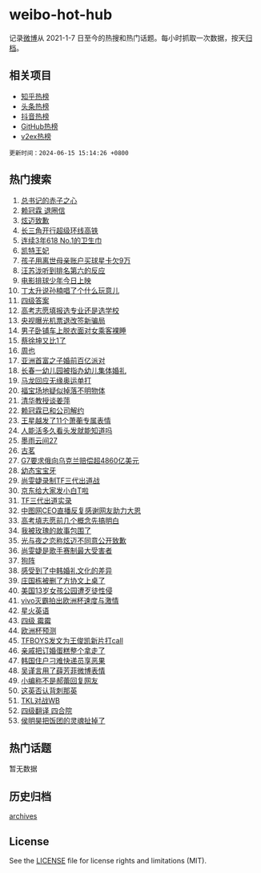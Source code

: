 # weibo-hot-hub

记录[微博](https://www.weibo.com)从 2021-1-7 日至今的热搜和热门话题。每小时抓取一次数据，按天[归档](archives)。

## 相关项目

- [知乎热榜](https://github.com/lonnyzhang423/zhihu-hot-hub)
- [头条热榜](https://github.com/lonnyzhang423/toutiao-hot-hub)
- [抖音热榜](https://github.com/lonnyzhang423/douyin-hot-hub)
- [GitHub热榜](https://github.com/lonnyzhang423/github-hot-hub)
- [v2ex热榜](https://github.com/lonnyzhang423/v2ex-hot-hub)


`更新时间：2024-06-15 15:14:26 +0800`

## 热门搜索

1. [总书记的赤子之心](https://m.weibo.cn/search?containerid=100103type%3D1%26t%3D10%26q%3D%23%E6%80%BB%E4%B9%A6%E8%AE%B0%E7%9A%84%E8%B5%A4%E5%AD%90%E4%B9%8B%E5%BF%83%23&stream_entry_id=51&isnewpage=1&extparam=seat%3D1%26stream_entry_id%3D51%26c_type%3D51%26q%3D%2523%25E6%2580%25BB%25E4%25B9%25A6%25E8%25AE%25B0%25E7%259A%2584%25E8%25B5%25A4%25E5%25AD%2590%25E4%25B9%258B%25E5%25BF%2583%2523%26cate%3D10103%26dgr%3D0%26pos%3D0%26filter_type%3Drealtimehot%26display_time%3D1718435664%26pre_seqid%3D17184356649130271412)
1. [赖冠霖 退圈信](https://m.weibo.cn/search?containerid=100103type%3D1%26t%3D10%26q%3D%E8%B5%96%E5%86%A0%E9%9C%96+%E9%80%80%E5%9C%88%E4%BF%A1&stream_entry_id=31&isnewpage=1&extparam=seat%3D1%26stream_entry_id%3D31%26q%3D%25E8%25B5%2596%25E5%2586%25A0%25E9%259C%2596%2520%25E9%2580%2580%25E5%259C%2588%25E4%25BF%25A1%26dgr%3D0%26filter_type%3Drealtimehot%26realpos%3D1%26flag%3D1%26band_rank%3D1%26pos%3D0%26c_type%3D31%26cate%3D5001%26lcate%3D5001%26display_time%3D1718435664%26pre_seqid%3D17184356649130271412)
1. [炫迈致歉](https://m.weibo.cn/search?containerid=100103type%3D1%26t%3D10%26q%3D%23%E7%82%AB%E8%BF%88%E8%87%B4%E6%AD%89%23&stream_entry_id=31&isnewpage=1&extparam=seat%3D1%26stream_entry_id%3D31%26q%3D%2523%25E7%2582%25AB%25E8%25BF%2588%25E8%2587%25B4%25E6%25AD%2589%2523%26dgr%3D0%26filter_type%3Drealtimehot%26realpos%3D2%26flag%3D16%26band_rank%3D2%26pos%3D1%26c_type%3D31%26cate%3D5001%26lcate%3D5001%26display_time%3D1718435664%26pre_seqid%3D17184356649130271412)
1. [长三角开行超级环线高铁](https://m.weibo.cn/search?containerid=100103type%3D1%26t%3D10%26q%3D%23%E9%95%BF%E4%B8%89%E8%A7%92%E5%BC%80%E8%A1%8C%E8%B6%85%E7%BA%A7%E7%8E%AF%E7%BA%BF%E9%AB%98%E9%93%81%23&stream_entry_id=31&isnewpage=1&extparam=seat%3D1%26stream_entry_id%3D31%26q%3D%2523%25E9%2595%25BF%25E4%25B8%2589%25E8%25A7%2592%25E5%25BC%2580%25E8%25A1%258C%25E8%25B6%2585%25E7%25BA%25A7%25E7%258E%25AF%25E7%25BA%25BF%25E9%25AB%2598%25E9%2593%2581%2523%26dgr%3D0%26filter_type%3Drealtimehot%26realpos%3D3%26flag%3D0%26band_rank%3D3%26pos%3D2%26c_type%3D31%26cate%3D5001%26lcate%3D5001%26display_time%3D1718435664%26pre_seqid%3D17184356649130271412)
1. [连续3年618 No.1的卫生巾](https://m.weibo.cn/search?containerid=100103type%3D1%26t%3D10%26q%3D%23%E8%BF%9E%E7%BB%AD3%E5%B9%B4618+No.1%E7%9A%84%E5%8D%AB%E7%94%9F%E5%B7%BE%23&stream_entry_id=31&isnewpage=1&extparam=seat%3D1%26stream_entry_id%3D31%26q%3D%2523%25E8%25BF%259E%25E7%25BB%25AD3%25E5%25B9%25B4618%2520No.1%25E7%259A%2584%25E5%258D%25AB%25E7%2594%259F%25E5%25B7%25BE%2523%26adid%3D241792%26filter_type%3Drealtimehot%26is_ad_pos%3D1%26topic_ad%3D1%26pos%3D3%26cate%3D5001%26band_rank%3D4%26dgr%3D0%26c_type%3D31%26lcate%3D5001%26display_time%3D1718435664%26pre_seqid%3D17184356649130271412)
1. [凯特王妃](https://m.weibo.cn/search?containerid=100103type%3D1%26t%3D10%26q%3D%23%E5%87%AF%E7%89%B9%E7%8E%8B%E5%A6%83%23&stream_entry_id=31&isnewpage=1&extparam=seat%3D1%26stream_entry_id%3D31%26q%3D%2523%25E5%2587%25AF%25E7%2589%25B9%25E7%258E%258B%25E5%25A6%2583%2523%26dgr%3D0%26filter_type%3Drealtimehot%26realpos%3D4%26flag%3D1%26band_rank%3D4%26pos%3D4%26c_type%3D31%26cate%3D5001%26lcate%3D5001%26display_time%3D1718435664%26pre_seqid%3D17184356649130271412)
1. [孩子用离世母亲账户买球星卡欠9万](https://m.weibo.cn/search?containerid=100103type%3D1%26t%3D10%26q%3D%23%E5%AD%A9%E5%AD%90%E7%94%A8%E7%A6%BB%E4%B8%96%E6%AF%8D%E4%BA%B2%E8%B4%A6%E6%88%B7%E4%B9%B0%E7%90%83%E6%98%9F%E5%8D%A1%E6%AC%A09%E4%B8%87%23&stream_entry_id=31&isnewpage=1&extparam=seat%3D1%26stream_entry_id%3D31%26q%3D%2523%25E5%25AD%25A9%25E5%25AD%2590%25E7%2594%25A8%25E7%25A6%25BB%25E4%25B8%2596%25E6%25AF%258D%25E4%25BA%25B2%25E8%25B4%25A6%25E6%2588%25B7%25E4%25B9%25B0%25E7%2590%2583%25E6%2598%259F%25E5%258D%25A1%25E6%25AC%25A09%25E4%25B8%2587%2523%26dgr%3D0%26filter_type%3Drealtimehot%26realpos%3D5%26flag%3D1%26band_rank%3D5%26pos%3D5%26c_type%3D31%26cate%3D5001%26lcate%3D5001%26display_time%3D1718435664%26pre_seqid%3D17184356649130271412)
1. [汪苏泷听到排名第六的反应](https://m.weibo.cn/search?containerid=100103type%3D1%26t%3D10%26q%3D%23%E6%B1%AA%E8%8B%8F%E6%B3%B7%E5%90%AC%E5%88%B0%E6%8E%92%E5%90%8D%E7%AC%AC%E5%85%AD%E7%9A%84%E5%8F%8D%E5%BA%94%23&stream_entry_id=31&isnewpage=1&extparam=seat%3D1%26stream_entry_id%3D31%26q%3D%2523%25E6%25B1%25AA%25E8%258B%258F%25E6%25B3%25B7%25E5%2590%25AC%25E5%2588%25B0%25E6%258E%2592%25E5%2590%258D%25E7%25AC%25AC%25E5%2585%25AD%25E7%259A%2584%25E5%258F%258D%25E5%25BA%2594%2523%26dgr%3D0%26filter_type%3Drealtimehot%26realpos%3D6%26flag%3D2%26band_rank%3D6%26pos%3D6%26c_type%3D31%26cate%3D5001%26lcate%3D5001%26display_time%3D1718435664%26pre_seqid%3D17184356649130271412)
1. [电影排球少年今日上映](https://m.weibo.cn/search?containerid=100103type%3D1%26t%3D10%26q%3D%23%E7%94%B5%E5%BD%B1%E6%8E%92%E7%90%83%E5%B0%91%E5%B9%B4%E4%BB%8A%E6%97%A5%E4%B8%8A%E6%98%A0%23&stream_entry_id=31&isnewpage=1&extparam=seat%3D1%26stream_entry_id%3D31%26q%3D%2523%25E7%2594%25B5%25E5%25BD%25B1%25E6%258E%2592%25E7%2590%2583%25E5%25B0%2591%25E5%25B9%25B4%25E4%25BB%258A%25E6%2597%25A5%25E4%25B8%258A%25E6%2598%25A0%2523%26adid%3D241018%26filter_type%3Drealtimehot%26is_ad_pos%3D1%26topic_ad%3D1%26pos%3D7%26cate%3D5001%26band_rank%3D7%26dgr%3D0%26c_type%3D31%26lcate%3D5001%26display_time%3D1718435664%26pre_seqid%3D17184356649130271412)
1. [丁太升说孙楠唱了个什么玩意儿](https://m.weibo.cn/search?containerid=100103type%3D1%26t%3D10%26q%3D%23%E4%B8%81%E5%A4%AA%E5%8D%87%E8%AF%B4%E5%AD%99%E6%A5%A0%E5%94%B1%E4%BA%86%E4%B8%AA%E4%BB%80%E4%B9%88%E7%8E%A9%E6%84%8F%E5%84%BF%23&stream_entry_id=31&isnewpage=1&extparam=seat%3D1%26stream_entry_id%3D31%26q%3D%2523%25E4%25B8%2581%25E5%25A4%25AA%25E5%258D%2587%25E8%25AF%25B4%25E5%25AD%2599%25E6%25A5%25A0%25E5%2594%25B1%25E4%25BA%2586%25E4%25B8%25AA%25E4%25BB%2580%25E4%25B9%2588%25E7%258E%25A9%25E6%2584%258F%25E5%2584%25BF%2523%26dgr%3D0%26filter_type%3Drealtimehot%26realpos%3D7%26flag%3D1%26band_rank%3D7%26pos%3D8%26c_type%3D31%26cate%3D5001%26lcate%3D5001%26display_time%3D1718435664%26pre_seqid%3D17184356649130271412)
1. [四级答案](https://m.weibo.cn/search?containerid=100103type%3D1%26t%3D10%26q%3D%E5%9B%9B%E7%BA%A7%E7%AD%94%E6%A1%88&stream_entry_id=31&isnewpage=1&extparam=seat%3D1%26stream_entry_id%3D31%26q%3D%25E5%259B%259B%25E7%25BA%25A7%25E7%25AD%2594%25E6%25A1%2588%26dgr%3D0%26filter_type%3Drealtimehot%26realpos%3D8%26flag%3D0%26band_rank%3D8%26pos%3D9%26c_type%3D31%26cate%3D5001%26lcate%3D5001%26display_time%3D1718435664%26pre_seqid%3D17184356649130271412)
1. [高考志愿填报选专业还是选学校](https://m.weibo.cn/search?containerid=100103type%3D1%26t%3D10%26q%3D%23%E9%AB%98%E8%80%83%E5%BF%97%E6%84%BF%E5%A1%AB%E6%8A%A5%E9%80%89%E4%B8%93%E4%B8%9A%E8%BF%98%E6%98%AF%E9%80%89%E5%AD%A6%E6%A0%A1%23&stream_entry_id=31&isnewpage=1&extparam=seat%3D1%26stream_entry_id%3D31%26q%3D%2523%25E9%25AB%2598%25E8%2580%2583%25E5%25BF%2597%25E6%2584%25BF%25E5%25A1%25AB%25E6%258A%25A5%25E9%2580%2589%25E4%25B8%2593%25E4%25B8%259A%25E8%25BF%2598%25E6%2598%25AF%25E9%2580%2589%25E5%25AD%25A6%25E6%25A0%25A1%2523%26dgr%3D0%26filter_type%3Drealtimehot%26realpos%3D9%26flag%3D1%26band_rank%3D9%26pos%3D10%26c_type%3D31%26cate%3D5001%26lcate%3D5001%26display_time%3D1718435664%26pre_seqid%3D17184356649130271412)
1. [央视曝光机票退改签新骗局](https://m.weibo.cn/search?containerid=100103type%3D1%26t%3D10%26q%3D%23%E5%A4%AE%E8%A7%86%E6%9B%9D%E5%85%89%E6%9C%BA%E7%A5%A8%E9%80%80%E6%94%B9%E7%AD%BE%E6%96%B0%E9%AA%97%E5%B1%80%23&stream_entry_id=31&isnewpage=1&extparam=seat%3D1%26stream_entry_id%3D31%26q%3D%2523%25E5%25A4%25AE%25E8%25A7%2586%25E6%259B%259D%25E5%2585%2589%25E6%259C%25BA%25E7%25A5%25A8%25E9%2580%2580%25E6%2594%25B9%25E7%25AD%25BE%25E6%2596%25B0%25E9%25AA%2597%25E5%25B1%2580%2523%26dgr%3D0%26filter_type%3Drealtimehot%26realpos%3D10%26flag%3D1%26band_rank%3D10%26pos%3D11%26c_type%3D31%26cate%3D5001%26lcate%3D5001%26display_time%3D1718435664%26pre_seqid%3D17184356649130271412)
1. [男子卧铺车上脱衣面对女乘客裸睡](https://m.weibo.cn/search?containerid=100103type%3D1%26t%3D10%26q%3D%23%E7%94%B7%E5%AD%90%E5%8D%A7%E9%93%BA%E8%BD%A6%E4%B8%8A%E8%84%B1%E8%A1%A3%E9%9D%A2%E5%AF%B9%E5%A5%B3%E4%B9%98%E5%AE%A2%E8%A3%B8%E7%9D%A1%23&stream_entry_id=31&isnewpage=1&extparam=seat%3D1%26stream_entry_id%3D31%26q%3D%2523%25E7%2594%25B7%25E5%25AD%2590%25E5%258D%25A7%25E9%2593%25BA%25E8%25BD%25A6%25E4%25B8%258A%25E8%2584%25B1%25E8%25A1%25A3%25E9%259D%25A2%25E5%25AF%25B9%25E5%25A5%25B3%25E4%25B9%2598%25E5%25AE%25A2%25E8%25A3%25B8%25E7%259D%25A1%2523%26dgr%3D0%26filter_type%3Drealtimehot%26realpos%3D11%26flag%3D0%26band_rank%3D11%26pos%3D12%26c_type%3D31%26cate%3D5001%26lcate%3D5001%26display_time%3D1718435664%26pre_seqid%3D17184356649130271412)
1. [蔡徐坤又比1了](https://m.weibo.cn/search?containerid=100103type%3D1%26t%3D10%26q%3D%23%E8%94%A1%E5%BE%90%E5%9D%A4%E5%8F%88%E6%AF%941%E4%BA%86%23&stream_entry_id=31&isnewpage=1&extparam=seat%3D1%26stream_entry_id%3D31%26q%3D%2523%25E8%2594%25A1%25E5%25BE%2590%25E5%259D%25A4%25E5%258F%2588%25E6%25AF%25941%25E4%25BA%2586%2523%26dgr%3D0%26filter_type%3Drealtimehot%26realpos%3D12%26flag%3D0%26band_rank%3D12%26pos%3D13%26c_type%3D31%26cate%3D5001%26lcate%3D5001%26display_time%3D1718435664%26pre_seqid%3D17184356649130271412)
1. [周也](https://m.weibo.cn/search?containerid=100103type%3D1%26t%3D10%26q%3D%E5%91%A8%E4%B9%9F&stream_entry_id=31&isnewpage=1&extparam=seat%3D1%26stream_entry_id%3D31%26q%3D%25E5%2591%25A8%25E4%25B9%259F%26dgr%3D0%26filter_type%3Drealtimehot%26realpos%3D13%26flag%3D0%26band_rank%3D13%26pos%3D14%26c_type%3D31%26cate%3D5001%26lcate%3D5001%26display_time%3D1718435664%26pre_seqid%3D17184356649130271412)
1. [亚洲首富之子婚前百亿派对](https://m.weibo.cn/search?containerid=100103type%3D1%26t%3D10%26q%3D%23%E4%BA%9A%E6%B4%B2%E9%A6%96%E5%AF%8C%E4%B9%8B%E5%AD%90%E5%A9%9A%E5%89%8D%E7%99%BE%E4%BA%BF%E6%B4%BE%E5%AF%B9%23&stream_entry_id=31&isnewpage=1&extparam=seat%3D1%26stream_entry_id%3D31%26q%3D%2523%25E4%25BA%259A%25E6%25B4%25B2%25E9%25A6%2596%25E5%25AF%258C%25E4%25B9%258B%25E5%25AD%2590%25E5%25A9%259A%25E5%2589%258D%25E7%2599%25BE%25E4%25BA%25BF%25E6%25B4%25BE%25E5%25AF%25B9%2523%26dgr%3D0%26filter_type%3Drealtimehot%26realpos%3D14%26flag%3D2%26band_rank%3D14%26pos%3D15%26c_type%3D31%26cate%3D5001%26lcate%3D5001%26display_time%3D1718435664%26pre_seqid%3D17184356649130271412)
1. [长春一幼儿园被指办幼儿集体婚礼](https://m.weibo.cn/search?containerid=100103type%3D1%26t%3D10%26q%3D%23%E9%95%BF%E6%98%A5%E4%B8%80%E5%B9%BC%E5%84%BF%E5%9B%AD%E8%A2%AB%E6%8C%87%E5%8A%9E%E5%B9%BC%E5%84%BF%E9%9B%86%E4%BD%93%E5%A9%9A%E7%A4%BC%23&stream_entry_id=31&isnewpage=1&extparam=seat%3D1%26stream_entry_id%3D31%26q%3D%2523%25E9%2595%25BF%25E6%2598%25A5%25E4%25B8%2580%25E5%25B9%25BC%25E5%2584%25BF%25E5%259B%25AD%25E8%25A2%25AB%25E6%258C%2587%25E5%258A%259E%25E5%25B9%25BC%25E5%2584%25BF%25E9%259B%2586%25E4%25BD%2593%25E5%25A9%259A%25E7%25A4%25BC%2523%26dgr%3D0%26filter_type%3Drealtimehot%26realpos%3D15%26flag%3D1%26band_rank%3D15%26pos%3D16%26c_type%3D31%26cate%3D5001%26lcate%3D5001%26display_time%3D1718435664%26pre_seqid%3D17184356649130271412)
1. [马龙回应无缘奥运单打](https://m.weibo.cn/search?containerid=100103type%3D1%26t%3D10%26q%3D%23%E9%A9%AC%E9%BE%99%E5%9B%9E%E5%BA%94%E6%97%A0%E7%BC%98%E5%A5%A5%E8%BF%90%E5%8D%95%E6%89%93%23&stream_entry_id=31&isnewpage=1&extparam=seat%3D1%26stream_entry_id%3D31%26q%3D%2523%25E9%25A9%25AC%25E9%25BE%2599%25E5%259B%259E%25E5%25BA%2594%25E6%2597%25A0%25E7%25BC%2598%25E5%25A5%25A5%25E8%25BF%2590%25E5%258D%2595%25E6%2589%2593%2523%26dgr%3D0%26filter_type%3Drealtimehot%26realpos%3D16%26flag%3D1%26band_rank%3D16%26pos%3D17%26c_type%3D31%26cate%3D5001%26lcate%3D5001%26display_time%3D1718435664%26pre_seqid%3D17184356649130271412)
1. [福宝场地疑似掉落不明物体](https://m.weibo.cn/search?containerid=100103type%3D1%26t%3D10%26q%3D%23%E7%A6%8F%E5%AE%9D%E5%9C%BA%E5%9C%B0%E7%96%91%E4%BC%BC%E6%8E%89%E8%90%BD%E4%B8%8D%E6%98%8E%E7%89%A9%E4%BD%93%23&stream_entry_id=31&isnewpage=1&extparam=seat%3D1%26stream_entry_id%3D31%26q%3D%2523%25E7%25A6%258F%25E5%25AE%259D%25E5%259C%25BA%25E5%259C%25B0%25E7%2596%2591%25E4%25BC%25BC%25E6%258E%2589%25E8%2590%25BD%25E4%25B8%258D%25E6%2598%258E%25E7%2589%25A9%25E4%25BD%2593%2523%26dgr%3D0%26filter_type%3Drealtimehot%26realpos%3D17%26flag%3D0%26band_rank%3D17%26pos%3D18%26c_type%3D31%26cate%3D5001%26lcate%3D5001%26display_time%3D1718435664%26pre_seqid%3D17184356649130271412)
1. [清华教授谈姜萍](https://m.weibo.cn/search?containerid=100103type%3D1%26t%3D10%26q%3D%23%E6%B8%85%E5%8D%8E%E6%95%99%E6%8E%88%E8%B0%88%E5%A7%9C%E8%90%8D%23&stream_entry_id=31&isnewpage=1&extparam=seat%3D1%26stream_entry_id%3D31%26q%3D%2523%25E6%25B8%2585%25E5%258D%258E%25E6%2595%2599%25E6%258E%2588%25E8%25B0%2588%25E5%25A7%259C%25E8%2590%258D%2523%26dgr%3D0%26filter_type%3Drealtimehot%26realpos%3D18%26flag%3D0%26band_rank%3D18%26pos%3D19%26c_type%3D31%26cate%3D5001%26lcate%3D5001%26display_time%3D1718435664%26pre_seqid%3D17184356649130271412)
1. [赖冠霖已和公司解约](https://m.weibo.cn/search?containerid=100103type%3D1%26t%3D10%26q%3D%23%E8%B5%96%E5%86%A0%E9%9C%96%E5%B7%B2%E5%92%8C%E5%85%AC%E5%8F%B8%E8%A7%A3%E7%BA%A6%23&stream_entry_id=31&isnewpage=1&extparam=seat%3D1%26stream_entry_id%3D31%26q%3D%2523%25E8%25B5%2596%25E5%2586%25A0%25E9%259C%2596%25E5%25B7%25B2%25E5%2592%258C%25E5%2585%25AC%25E5%258F%25B8%25E8%25A7%25A3%25E7%25BA%25A6%2523%26dgr%3D0%26filter_type%3Drealtimehot%26realpos%3D19%26flag%3D1%26band_rank%3D19%26pos%3D20%26c_type%3D31%26cate%3D5001%26lcate%3D5001%26display_time%3D1718435664%26pre_seqid%3D17184356649130271412)
1. [王星越发了11个萧蘅专属表情](https://m.weibo.cn/search?containerid=100103type%3D1%26t%3D10%26q%3D%23%E7%8E%8B%E6%98%9F%E8%B6%8A%E5%8F%91%E4%BA%8611%E4%B8%AA%E8%90%A7%E8%98%85%E4%B8%93%E5%B1%9E%E8%A1%A8%E6%83%85%23&stream_entry_id=31&isnewpage=1&extparam=seat%3D1%26stream_entry_id%3D31%26q%3D%2523%25E7%258E%258B%25E6%2598%259F%25E8%25B6%258A%25E5%258F%2591%25E4%25BA%258611%25E4%25B8%25AA%25E8%2590%25A7%25E8%2598%2585%25E4%25B8%2593%25E5%25B1%259E%25E8%25A1%25A8%25E6%2583%2585%2523%26dgr%3D0%26filter_type%3Drealtimehot%26realpos%3D20%26flag%3D1%26band_rank%3D20%26pos%3D21%26c_type%3D31%26cate%3D5001%26lcate%3D5001%26display_time%3D1718435664%26pre_seqid%3D17184356649130271412)
1. [人能活多久看头发就能知道吗](https://m.weibo.cn/search?containerid=100103type%3D1%26t%3D10%26q%3D%23%E4%BA%BA%E8%83%BD%E6%B4%BB%E5%A4%9A%E4%B9%85%E7%9C%8B%E5%A4%B4%E5%8F%91%E5%B0%B1%E8%83%BD%E7%9F%A5%E9%81%93%E5%90%97%23&stream_entry_id=31&isnewpage=1&extparam=seat%3D1%26stream_entry_id%3D31%26q%3D%2523%25E4%25BA%25BA%25E8%2583%25BD%25E6%25B4%25BB%25E5%25A4%259A%25E4%25B9%2585%25E7%259C%258B%25E5%25A4%25B4%25E5%258F%2591%25E5%25B0%25B1%25E8%2583%25BD%25E7%259F%25A5%25E9%2581%2593%25E5%2590%2597%2523%26dgr%3D0%26filter_type%3Drealtimehot%26realpos%3D21%26flag%3D1%26band_rank%3D21%26pos%3D22%26c_type%3D31%26cate%3D5001%26lcate%3D5001%26display_time%3D1718435664%26pre_seqid%3D17184356649130271412)
1. [墨雨云间27](https://m.weibo.cn/search?containerid=100103type%3D1%26t%3D10%26q%3D%E5%A2%A8%E9%9B%A8%E4%BA%91%E9%97%B427&stream_entry_id=31&isnewpage=1&extparam=seat%3D1%26stream_entry_id%3D31%26q%3D%25E5%25A2%25A8%25E9%259B%25A8%25E4%25BA%2591%25E9%2597%25B427%26dgr%3D0%26filter_type%3Drealtimehot%26realpos%3D22%26flag%3D1%26band_rank%3D22%26pos%3D23%26c_type%3D31%26cate%3D5001%26lcate%3D5001%26display_time%3D1718435664%26pre_seqid%3D17184356649130271412)
1. [古茗](https://m.weibo.cn/search?containerid=100103type%3D1%26t%3D10%26q%3D%23%E5%8F%A4%E8%8C%97%23&stream_entry_id=31&isnewpage=1&extparam=seat%3D1%26stream_entry_id%3D31%26q%3D%2523%25E5%258F%25A4%25E8%258C%2597%2523%26dgr%3D0%26filter_type%3Drealtimehot%26realpos%3D23%26flag%3D1%26band_rank%3D23%26pos%3D24%26c_type%3D31%26cate%3D5001%26lcate%3D5001%26display_time%3D1718435664%26pre_seqid%3D17184356649130271412)
1. [G7要求俄向乌克兰赔偿超4860亿美元](https://m.weibo.cn/search?containerid=100103type%3D1%26t%3D10%26q%3D%23G7%E8%A6%81%E6%B1%82%E4%BF%84%E5%90%91%E4%B9%8C%E5%85%8B%E5%85%B0%E8%B5%94%E5%81%BF%E8%B6%854860%E4%BA%BF%E7%BE%8E%E5%85%83%23&stream_entry_id=31&isnewpage=1&extparam=seat%3D1%26stream_entry_id%3D31%26q%3D%2523G7%25E8%25A6%2581%25E6%25B1%2582%25E4%25BF%2584%25E5%2590%2591%25E4%25B9%258C%25E5%2585%258B%25E5%2585%25B0%25E8%25B5%2594%25E5%2581%25BF%25E8%25B6%25854860%25E4%25BA%25BF%25E7%25BE%258E%25E5%2585%2583%2523%26dgr%3D0%26filter_type%3Drealtimehot%26realpos%3D24%26flag%3D1%26band_rank%3D24%26pos%3D25%26c_type%3D31%26cate%3D5001%26lcate%3D5001%26display_time%3D1718435664%26pre_seqid%3D17184356649130271412)
1. [幼态宝宝牙](https://m.weibo.cn/search?containerid=100103type%3D1%26t%3D10%26q%3D%E5%B9%BC%E6%80%81%E5%AE%9D%E5%AE%9D%E7%89%99&stream_entry_id=31&isnewpage=1&extparam=seat%3D1%26stream_entry_id%3D31%26q%3D%25E5%25B9%25BC%25E6%2580%2581%25E5%25AE%259D%25E5%25AE%259D%25E7%2589%2599%26dgr%3D0%26filter_type%3Drealtimehot%26realpos%3D25%26flag%3D1%26band_rank%3D25%26pos%3D26%26c_type%3D31%26cate%3D5001%26lcate%3D5001%26display_time%3D1718435664%26pre_seqid%3D17184356649130271412)
1. [尚雯婕录制TF三代出道战](https://m.weibo.cn/search?containerid=100103type%3D1%26t%3D10%26q%3D%23%E5%B0%9A%E9%9B%AF%E5%A9%95%E5%BD%95%E5%88%B6TF%E4%B8%89%E4%BB%A3%E5%87%BA%E9%81%93%E6%88%98%23&stream_entry_id=31&isnewpage=1&extparam=seat%3D1%26stream_entry_id%3D31%26q%3D%2523%25E5%25B0%259A%25E9%259B%25AF%25E5%25A9%2595%25E5%25BD%2595%25E5%2588%25B6TF%25E4%25B8%2589%25E4%25BB%25A3%25E5%2587%25BA%25E9%2581%2593%25E6%2588%2598%2523%26dgr%3D0%26filter_type%3Drealtimehot%26realpos%3D26%26flag%3D1%26band_rank%3D26%26pos%3D27%26c_type%3D31%26cate%3D5001%26lcate%3D5001%26display_time%3D1718435664%26pre_seqid%3D17184356649130271412)
1. [京东给大家发小白T啦](https://m.weibo.cn/search?containerid=100103type%3D1%26t%3D10%26q%3D%23%E4%BA%AC%E4%B8%9C%E7%BB%99%E5%A4%A7%E5%AE%B6%E5%8F%91%E5%B0%8F%E7%99%BDT%E5%95%A6%23&stream_entry_id=31&isnewpage=1&extparam=seat%3D1%26stream_entry_id%3D31%26q%3D%2523%25E4%25BA%25AC%25E4%25B8%259C%25E7%25BB%2599%25E5%25A4%25A7%25E5%25AE%25B6%25E5%258F%2591%25E5%25B0%258F%25E7%2599%25BDT%25E5%2595%25A6%2523%26dgr%3D0%26filter_type%3Drealtimehot%26realpos%3D27%26flag%3D0%26adid%3D241834%26cate%3D5001%26pos%3D28%26c_type%3D31%26band_rank%3D27%26lcate%3D5001%26display_time%3D1718435664%26pre_seqid%3D17184356649130271412)
1. [TF三代出道实录](https://m.weibo.cn/search?containerid=100103type%3D1%26t%3D10%26q%3D%23TF%E4%B8%89%E4%BB%A3%E5%87%BA%E9%81%93%E5%AE%9E%E5%BD%95%23&stream_entry_id=31&isnewpage=1&extparam=seat%3D1%26stream_entry_id%3D31%26q%3D%2523TF%25E4%25B8%2589%25E4%25BB%25A3%25E5%2587%25BA%25E9%2581%2593%25E5%25AE%259E%25E5%25BD%2595%2523%26dgr%3D0%26filter_type%3Drealtimehot%26realpos%3D28%26flag%3D1%26band_rank%3D28%26pos%3D29%26c_type%3D31%26cate%3D5001%26lcate%3D5001%26display_time%3D1718435664%26pre_seqid%3D17184356649130271412)
1. [中图网CEO直播反复感谢网友助力大恩](https://m.weibo.cn/search?containerid=100103type%3D1%26t%3D10%26q%3D%23%E4%B8%AD%E5%9B%BE%E7%BD%91CEO%E7%9B%B4%E6%92%AD%E5%8F%8D%E5%A4%8D%E6%84%9F%E8%B0%A2%E7%BD%91%E5%8F%8B%E5%8A%A9%E5%8A%9B%E5%A4%A7%E6%81%A9%23&stream_entry_id=31&isnewpage=1&extparam=seat%3D1%26stream_entry_id%3D31%26q%3D%2523%25E4%25B8%25AD%25E5%259B%25BE%25E7%25BD%2591CEO%25E7%259B%25B4%25E6%2592%25AD%25E5%258F%258D%25E5%25A4%258D%25E6%2584%259F%25E8%25B0%25A2%25E7%25BD%2591%25E5%258F%258B%25E5%258A%25A9%25E5%258A%259B%25E5%25A4%25A7%25E6%2581%25A9%2523%26dgr%3D0%26filter_type%3Drealtimehot%26realpos%3D29%26flag%3D32768%26band_rank%3D29%26pos%3D30%26c_type%3D31%26cate%3D5001%26lcate%3D5001%26display_time%3D1718435664%26pre_seqid%3D17184356649130271412)
1. [高考填志愿前几个概念先搞明白](https://m.weibo.cn/search?containerid=100103type%3D1%26t%3D10%26q%3D%23%E9%AB%98%E8%80%83%E5%A1%AB%E5%BF%97%E6%84%BF%E5%89%8D%E5%87%A0%E4%B8%AA%E6%A6%82%E5%BF%B5%E5%85%88%E6%90%9E%E6%98%8E%E7%99%BD%23&stream_entry_id=31&isnewpage=1&extparam=seat%3D1%26stream_entry_id%3D31%26q%3D%2523%25E9%25AB%2598%25E8%2580%2583%25E5%25A1%25AB%25E5%25BF%2597%25E6%2584%25BF%25E5%2589%258D%25E5%2587%25A0%25E4%25B8%25AA%25E6%25A6%2582%25E5%25BF%25B5%25E5%2585%2588%25E6%2590%259E%25E6%2598%258E%25E7%2599%25BD%2523%26dgr%3D0%26filter_type%3Drealtimehot%26realpos%3D30%26flag%3D0%26band_rank%3D30%26pos%3D31%26c_type%3D31%26cate%3D5001%26lcate%3D5001%26display_time%3D1718435664%26pre_seqid%3D17184356649130271412)
1. [我被玫瑰的故事包围了](https://m.weibo.cn/search?containerid=100103type%3D1%26t%3D10%26q%3D%23%E6%88%91%E8%A2%AB%E7%8E%AB%E7%91%B0%E7%9A%84%E6%95%85%E4%BA%8B%E5%8C%85%E5%9B%B4%E4%BA%86%23&stream_entry_id=31&isnewpage=1&extparam=seat%3D1%26stream_entry_id%3D31%26q%3D%2523%25E6%2588%2591%25E8%25A2%25AB%25E7%258E%25AB%25E7%2591%25B0%25E7%259A%2584%25E6%2595%2585%25E4%25BA%258B%25E5%258C%2585%25E5%259B%25B4%25E4%25BA%2586%2523%26dgr%3D0%26filter_type%3Drealtimehot%26realpos%3D31%26flag%3D1%26band_rank%3D31%26pos%3D32%26c_type%3D31%26cate%3D5001%26lcate%3D5001%26display_time%3D1718435664%26pre_seqid%3D17184356649130271412)
1. [光与夜之恋称炫迈不同意公开致歉](https://m.weibo.cn/search?containerid=100103type%3D1%26t%3D10%26q%3D%23%E5%85%89%E4%B8%8E%E5%A4%9C%E4%B9%8B%E6%81%8B%E7%A7%B0%E7%82%AB%E8%BF%88%E4%B8%8D%E5%90%8C%E6%84%8F%E5%85%AC%E5%BC%80%E8%87%B4%E6%AD%89%23&stream_entry_id=31&isnewpage=1&extparam=seat%3D1%26stream_entry_id%3D31%26q%3D%2523%25E5%2585%2589%25E4%25B8%258E%25E5%25A4%259C%25E4%25B9%258B%25E6%2581%258B%25E7%25A7%25B0%25E7%2582%25AB%25E8%25BF%2588%25E4%25B8%258D%25E5%2590%258C%25E6%2584%258F%25E5%2585%25AC%25E5%25BC%2580%25E8%2587%25B4%25E6%25AD%2589%2523%26dgr%3D0%26filter_type%3Drealtimehot%26realpos%3D32%26flag%3D0%26band_rank%3D32%26pos%3D33%26c_type%3D31%26cate%3D5001%26lcate%3D5001%26display_time%3D1718435664%26pre_seqid%3D17184356649130271412)
1. [尚雯婕是歌手赛制最大受害者](https://m.weibo.cn/search?containerid=100103type%3D1%26t%3D10%26q%3D%23%E5%B0%9A%E9%9B%AF%E5%A9%95%E6%98%AF%E6%AD%8C%E6%89%8B%E8%B5%9B%E5%88%B6%E6%9C%80%E5%A4%A7%E5%8F%97%E5%AE%B3%E8%80%85%23&stream_entry_id=31&isnewpage=1&extparam=seat%3D1%26stream_entry_id%3D31%26q%3D%2523%25E5%25B0%259A%25E9%259B%25AF%25E5%25A9%2595%25E6%2598%25AF%25E6%25AD%258C%25E6%2589%258B%25E8%25B5%259B%25E5%2588%25B6%25E6%259C%2580%25E5%25A4%25A7%25E5%258F%2597%25E5%25AE%25B3%25E8%2580%2585%2523%26dgr%3D0%26filter_type%3Drealtimehot%26realpos%3D33%26flag%3D0%26band_rank%3D33%26pos%3D34%26c_type%3D31%26cate%3D5001%26lcate%3D5001%26display_time%3D1718435664%26pre_seqid%3D17184356649130271412)
1. [狗阵](https://m.weibo.cn/search?containerid=100103type%3D1%26t%3D10%26q%3D%E7%8B%97%E9%98%B5&stream_entry_id=31&isnewpage=1&extparam=seat%3D1%26stream_entry_id%3D31%26q%3D%25E7%258B%2597%25E9%2598%25B5%26dgr%3D0%26filter_type%3Drealtimehot%26realpos%3D34%26flag%3D1%26band_rank%3D34%26pos%3D35%26c_type%3D31%26cate%3D5001%26lcate%3D5001%26display_time%3D1718435664%26pre_seqid%3D17184356649130271412)
1. [感受到了中韩婚礼文化的差异](https://m.weibo.cn/search?containerid=100103type%3D1%26t%3D10%26q%3D%23%E6%84%9F%E5%8F%97%E5%88%B0%E4%BA%86%E4%B8%AD%E9%9F%A9%E5%A9%9A%E7%A4%BC%E6%96%87%E5%8C%96%E7%9A%84%E5%B7%AE%E5%BC%82%23&stream_entry_id=31&isnewpage=1&extparam=seat%3D1%26stream_entry_id%3D31%26q%3D%2523%25E6%2584%259F%25E5%258F%2597%25E5%2588%25B0%25E4%25BA%2586%25E4%25B8%25AD%25E9%259F%25A9%25E5%25A9%259A%25E7%25A4%25BC%25E6%2596%2587%25E5%258C%2596%25E7%259A%2584%25E5%25B7%25AE%25E5%25BC%2582%2523%26dgr%3D0%26filter_type%3Drealtimehot%26realpos%3D35%26flag%3D1%26band_rank%3D35%26pos%3D36%26c_type%3D31%26cate%3D5001%26lcate%3D5001%26display_time%3D1718435664%26pre_seqid%3D17184356649130271412)
1. [庄国栋被删了方协文上桌了](https://m.weibo.cn/search?containerid=100103type%3D1%26t%3D10%26q%3D%23%E5%BA%84%E5%9B%BD%E6%A0%8B%E8%A2%AB%E5%88%A0%E4%BA%86%E6%96%B9%E5%8D%8F%E6%96%87%E4%B8%8A%E6%A1%8C%E4%BA%86%23&stream_entry_id=31&isnewpage=1&extparam=seat%3D1%26stream_entry_id%3D31%26q%3D%2523%25E5%25BA%2584%25E5%259B%25BD%25E6%25A0%258B%25E8%25A2%25AB%25E5%2588%25A0%25E4%25BA%2586%25E6%2596%25B9%25E5%258D%258F%25E6%2596%2587%25E4%25B8%258A%25E6%25A1%258C%25E4%25BA%2586%2523%26dgr%3D0%26filter_type%3Drealtimehot%26realpos%3D36%26flag%3D0%26band_rank%3D36%26pos%3D37%26c_type%3D31%26cate%3D5001%26lcate%3D5001%26display_time%3D1718435664%26pre_seqid%3D17184356649130271412)
1. [美国13岁女孩公园遭歹徒性侵](https://m.weibo.cn/search?containerid=100103type%3D1%26t%3D10%26q%3D%23%E7%BE%8E%E5%9B%BD13%E5%B2%81%E5%A5%B3%E5%AD%A9%E5%85%AC%E5%9B%AD%E9%81%AD%E6%AD%B9%E5%BE%92%E6%80%A7%E4%BE%B5%23&stream_entry_id=31&isnewpage=1&extparam=seat%3D1%26stream_entry_id%3D31%26q%3D%2523%25E7%25BE%258E%25E5%259B%25BD13%25E5%25B2%2581%25E5%25A5%25B3%25E5%25AD%25A9%25E5%2585%25AC%25E5%259B%25AD%25E9%2581%25AD%25E6%25AD%25B9%25E5%25BE%2592%25E6%2580%25A7%25E4%25BE%25B5%2523%26dgr%3D0%26filter_type%3Drealtimehot%26realpos%3D37%26flag%3D1%26band_rank%3D37%26pos%3D38%26c_type%3D31%26cate%3D5001%26lcate%3D5001%26display_time%3D1718435664%26pre_seqid%3D17184356649130271412)
1. [vivo灭霸拍出欧洲杯速度与激情](https://m.weibo.cn/search?containerid=100103type%3D1%26t%3D10%26q%3D%23vivo%E7%81%AD%E9%9C%B8%E6%8B%8D%E5%87%BA%E6%AC%A7%E6%B4%B2%E6%9D%AF%E9%80%9F%E5%BA%A6%E4%B8%8E%E6%BF%80%E6%83%85%23&stream_entry_id=31&isnewpage=1&extparam=seat%3D1%26stream_entry_id%3D31%26q%3D%2523vivo%25E7%2581%25AD%25E9%259C%25B8%25E6%258B%258D%25E5%2587%25BA%25E6%25AC%25A7%25E6%25B4%25B2%25E6%259D%25AF%25E9%2580%259F%25E5%25BA%25A6%25E4%25B8%258E%25E6%25BF%2580%25E6%2583%2585%2523%26dgr%3D0%26filter_type%3Drealtimehot%26realpos%3D38%26flag%3D0%26adid%3D241732%26cate%3D5001%26pos%3D39%26c_type%3D31%26band_rank%3D38%26lcate%3D5001%26display_time%3D1718435664%26pre_seqid%3D17184356649130271412)
1. [星火英语](https://m.weibo.cn/search?containerid=100103type%3D1%26t%3D10%26q%3D%E6%98%9F%E7%81%AB%E8%8B%B1%E8%AF%AD&stream_entry_id=31&isnewpage=1&extparam=seat%3D1%26stream_entry_id%3D31%26q%3D%25E6%2598%259F%25E7%2581%25AB%25E8%258B%25B1%25E8%25AF%25AD%26dgr%3D0%26filter_type%3Drealtimehot%26realpos%3D39%26flag%3D1%26band_rank%3D39%26pos%3D40%26c_type%3D31%26cate%3D5001%26lcate%3D5001%26display_time%3D1718435664%26pre_seqid%3D17184356649130271412)
1. [四级 霉霉](https://m.weibo.cn/search?containerid=100103type%3D1%26t%3D10%26q%3D%E5%9B%9B%E7%BA%A7+%E9%9C%89%E9%9C%89&stream_entry_id=31&isnewpage=1&extparam=seat%3D1%26stream_entry_id%3D31%26q%3D%25E5%259B%259B%25E7%25BA%25A7%2520%25E9%259C%2589%25E9%259C%2589%26dgr%3D0%26filter_type%3Drealtimehot%26realpos%3D40%26flag%3D0%26band_rank%3D40%26pos%3D41%26c_type%3D31%26cate%3D5001%26lcate%3D5001%26display_time%3D1718435664%26pre_seqid%3D17184356649130271412)
1. [欧洲杯预测](https://m.weibo.cn/search?containerid=100103type%3D1%26t%3D10%26q%3D%E6%AC%A7%E6%B4%B2%E6%9D%AF%E9%A2%84%E6%B5%8B&stream_entry_id=31&isnewpage=1&extparam=seat%3D1%26stream_entry_id%3D31%26q%3D%25E6%25AC%25A7%25E6%25B4%25B2%25E6%259D%25AF%25E9%25A2%2584%25E6%25B5%258B%26dgr%3D0%26filter_type%3Drealtimehot%26realpos%3D41%26flag%3D1%26band_rank%3D41%26pos%3D42%26c_type%3D31%26cate%3D5001%26lcate%3D5001%26display_time%3D1718435664%26pre_seqid%3D17184356649130271412)
1. [TFBOYS发文为王俊凯新片打call](https://m.weibo.cn/search?containerid=100103type%3D1%26t%3D10%26q%3D%23TFBOYS%E5%8F%91%E6%96%87%E4%B8%BA%E7%8E%8B%E4%BF%8A%E5%87%AF%E6%96%B0%E7%89%87%E6%89%93call%23&stream_entry_id=31&isnewpage=1&extparam=seat%3D1%26stream_entry_id%3D31%26q%3D%2523TFBOYS%25E5%258F%2591%25E6%2596%2587%25E4%25B8%25BA%25E7%258E%258B%25E4%25BF%258A%25E5%2587%25AF%25E6%2596%25B0%25E7%2589%2587%25E6%2589%2593call%2523%26dgr%3D0%26filter_type%3Drealtimehot%26realpos%3D42%26flag%3D0%26band_rank%3D42%26pos%3D43%26c_type%3D31%26cate%3D5001%26lcate%3D5001%26display_time%3D1718435664%26pre_seqid%3D17184356649130271412)
1. [亲戚把订婚蛋糕整个拿走了](https://m.weibo.cn/search?containerid=100103type%3D1%26t%3D10%26q%3D%23%E4%BA%B2%E6%88%9A%E6%8A%8A%E8%AE%A2%E5%A9%9A%E8%9B%8B%E7%B3%95%E6%95%B4%E4%B8%AA%E6%8B%BF%E8%B5%B0%E4%BA%86%23&stream_entry_id=31&isnewpage=1&extparam=seat%3D1%26stream_entry_id%3D31%26q%3D%2523%25E4%25BA%25B2%25E6%2588%259A%25E6%258A%258A%25E8%25AE%25A2%25E5%25A9%259A%25E8%259B%258B%25E7%25B3%2595%25E6%2595%25B4%25E4%25B8%25AA%25E6%258B%25BF%25E8%25B5%25B0%25E4%25BA%2586%2523%26dgr%3D0%26filter_type%3Drealtimehot%26realpos%3D43%26flag%3D0%26band_rank%3D43%26pos%3D44%26c_type%3D31%26cate%3D5001%26lcate%3D5001%26display_time%3D1718435664%26pre_seqid%3D17184356649130271412)
1. [韩国住户刁难快递员享恶果](https://m.weibo.cn/search?containerid=100103type%3D1%26t%3D10%26q%3D%23%E9%9F%A9%E5%9B%BD%E4%BD%8F%E6%88%B7%E5%88%81%E9%9A%BE%E5%BF%AB%E9%80%92%E5%91%98%E4%BA%AB%E6%81%B6%E6%9E%9C%23&stream_entry_id=31&isnewpage=1&extparam=seat%3D1%26stream_entry_id%3D31%26q%3D%2523%25E9%259F%25A9%25E5%259B%25BD%25E4%25BD%258F%25E6%2588%25B7%25E5%2588%2581%25E9%259A%25BE%25E5%25BF%25AB%25E9%2580%2592%25E5%2591%2598%25E4%25BA%25AB%25E6%2581%25B6%25E6%259E%259C%2523%26dgr%3D0%26filter_type%3Drealtimehot%26realpos%3D44%26flag%3D1%26band_rank%3D44%26pos%3D45%26c_type%3D31%26cate%3D5001%26lcate%3D5001%26display_time%3D1718435664%26pre_seqid%3D17184356649130271412)
1. [吴谨言用了薛芳菲微博表情](https://m.weibo.cn/search?containerid=100103type%3D1%26t%3D10%26q%3D%23%E5%90%B4%E8%B0%A8%E8%A8%80%E7%94%A8%E4%BA%86%E8%96%9B%E8%8A%B3%E8%8F%B2%E5%BE%AE%E5%8D%9A%E8%A1%A8%E6%83%85%23&stream_entry_id=31&isnewpage=1&extparam=seat%3D1%26stream_entry_id%3D31%26q%3D%2523%25E5%2590%25B4%25E8%25B0%25A8%25E8%25A8%2580%25E7%2594%25A8%25E4%25BA%2586%25E8%2596%259B%25E8%258A%25B3%25E8%258F%25B2%25E5%25BE%25AE%25E5%258D%259A%25E8%25A1%25A8%25E6%2583%2585%2523%26dgr%3D0%26filter_type%3Drealtimehot%26realpos%3D45%26flag%3D0%26band_rank%3D45%26pos%3D46%26c_type%3D31%26cate%3D5001%26lcate%3D5001%26display_time%3D1718435664%26pre_seqid%3D17184356649130271412)
1. [小编称不是郝蕾回复网友](https://m.weibo.cn/search?containerid=100103type%3D1%26t%3D10%26q%3D%23%E5%B0%8F%E7%BC%96%E7%A7%B0%E4%B8%8D%E6%98%AF%E9%83%9D%E8%95%BE%E5%9B%9E%E5%A4%8D%E7%BD%91%E5%8F%8B%23&stream_entry_id=31&isnewpage=1&extparam=seat%3D1%26stream_entry_id%3D31%26q%3D%2523%25E5%25B0%258F%25E7%25BC%2596%25E7%25A7%25B0%25E4%25B8%258D%25E6%2598%25AF%25E9%2583%259D%25E8%2595%25BE%25E5%259B%259E%25E5%25A4%258D%25E7%25BD%2591%25E5%258F%258B%2523%26dgr%3D0%26filter_type%3Drealtimehot%26realpos%3D46%26flag%3D1%26band_rank%3D46%26pos%3D47%26c_type%3D31%26cate%3D5001%26lcate%3D5001%26display_time%3D1718435664%26pre_seqid%3D17184356649130271412)
1. [这英否认背刺那英](https://m.weibo.cn/search?containerid=100103type%3D1%26t%3D10%26q%3D%23%E8%BF%99%E8%8B%B1%E5%90%A6%E8%AE%A4%E8%83%8C%E5%88%BA%E9%82%A3%E8%8B%B1%23&stream_entry_id=31&isnewpage=1&extparam=seat%3D1%26stream_entry_id%3D31%26q%3D%2523%25E8%25BF%2599%25E8%258B%25B1%25E5%2590%25A6%25E8%25AE%25A4%25E8%2583%258C%25E5%2588%25BA%25E9%2582%25A3%25E8%258B%25B1%2523%26dgr%3D0%26filter_type%3Drealtimehot%26realpos%3D47%26flag%3D0%26band_rank%3D47%26pos%3D48%26c_type%3D31%26cate%3D5001%26lcate%3D5001%26display_time%3D1718435664%26pre_seqid%3D17184356649130271412)
1. [TKL对战WB](https://m.weibo.cn/search?containerid=100103type%3D1%26t%3D10%26q%3D%23TKL%E5%AF%B9%E6%88%98WB%23&stream_entry_id=31&isnewpage=1&extparam=seat%3D1%26stream_entry_id%3D31%26q%3D%2523TKL%25E5%25AF%25B9%25E6%2588%2598WB%2523%26dgr%3D0%26filter_type%3Drealtimehot%26realpos%3D48%26flag%3D1%26band_rank%3D48%26pos%3D49%26c_type%3D31%26cate%3D5001%26lcate%3D5001%26display_time%3D1718435664%26pre_seqid%3D17184356649130271412)
1. [四级翻译 四合院](https://m.weibo.cn/search?containerid=100103type%3D1%26t%3D10%26q%3D%E5%9B%9B%E7%BA%A7%E7%BF%BB%E8%AF%91+%E5%9B%9B%E5%90%88%E9%99%A2&stream_entry_id=31&isnewpage=1&extparam=seat%3D1%26stream_entry_id%3D31%26q%3D%25E5%259B%259B%25E7%25BA%25A7%25E7%25BF%25BB%25E8%25AF%2591%2520%25E5%259B%259B%25E5%2590%2588%25E9%2599%25A2%26dgr%3D0%26filter_type%3Drealtimehot%26realpos%3D49%26flag%3D0%26band_rank%3D49%26pos%3D50%26c_type%3D31%26cate%3D5001%26lcate%3D5001%26display_time%3D1718435664%26pre_seqid%3D17184356649130271412)
1. [侯明昊把饭团的灵魂扯掉了](https://m.weibo.cn/search?containerid=100103type%3D1%26t%3D10%26q%3D%E4%BE%AF%E6%98%8E%E6%98%8A%E6%8A%8A%E9%A5%AD%E5%9B%A2%E7%9A%84%E7%81%B5%E9%AD%82%E6%89%AF%E6%8E%89%E4%BA%86&stream_entry_id=31&isnewpage=1&extparam=seat%3D1%26stream_entry_id%3D31%26q%3D%25E4%25BE%25AF%25E6%2598%258E%25E6%2598%258A%25E6%258A%258A%25E9%25A5%25AD%25E5%259B%25A2%25E7%259A%2584%25E7%2581%25B5%25E9%25AD%2582%25E6%2589%25AF%25E6%258E%2589%25E4%25BA%2586%26dgr%3D0%26filter_type%3Drealtimehot%26realpos%3D50%26flag%3D1%26band_rank%3D50%26pos%3D51%26c_type%3D31%26cate%3D5001%26lcate%3D5001%26display_time%3D1718435664%26pre_seqid%3D17184356649130271412)

## 热门话题

暂无数据

## 历史归档

[archives](archives)

## License

See the [LICENSE](LICENSE) file for license rights and limitations (MIT).
